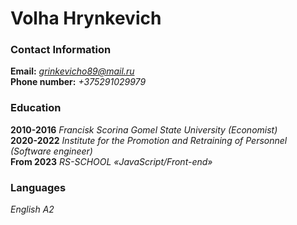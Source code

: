 # Volha Hrynkevich
### Contact Information
**Email:** *grinkevicho89@mail.ru*    
**Phone number:** *+375291029979*    
### Education
**2010-2016** *Francisk Scorina Gomel State University (Economist)*    
**2020-2022** *Institute for the Promotion and Retraining of Personnel (Software engineer)*     
**From 2023** *RS-SCHOOL «JavaScript/Front-end»*    
### Languages
*English A2*
